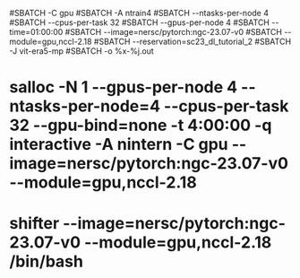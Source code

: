 #SBATCH -C gpu
#SBATCH -A ntrain4
#SBATCH --ntasks-per-node 4
#SBATCH --cpus-per-task 32
#SBATCH --gpus-per-node 4
#SBATCH --time=01:00:00
#SBATCH --image=nersc/pytorch:ngc-23.07-v0
#SBATCH --module=gpu,nccl-2.18
#SBATCH --reservation=sc23_dl_tutorial_2
#SBATCH -J vit-era5-mp
#SBATCH -o %x-%j.out


# salloc -N 1 --gpus-per-node 4 --ntasks-per-node=4 --cpus-per-task 32 --gpu-bind=none  -t 4:00:00 -q interactive -A nintern -C gpu --image=nersc/pytorch:ngc-23.07-v0 --module=gpu,nccl-2.18
# shifter --image=nersc/pytorch:ngc-23.07-v0 --module=gpu,nccl-2.18 /bin/bash 